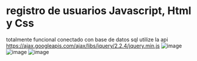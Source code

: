 # registro de usuarios Javascript, Html y Css
totalmente funcional conectado con base de datos sql utilize la api https://ajax.googleapis.com/ajax/libs/jquery/2.2.4/jquery.min.js
![image](https://user-images.githubusercontent.com/77991838/136607420-d4a28063-6d3c-4549-ba9a-6c634dca9172.png)
![image](https://user-images.githubusercontent.com/77991838/136607660-2c9f91a8-e24a-4493-97e0-39e3f53bf98c.png)
![image](https://user-images.githubusercontent.com/77991838/136607790-e272da42-2d5b-47d4-b3e8-d3a24d318a36.png)
